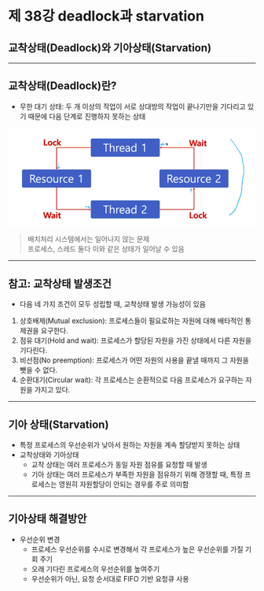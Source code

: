 # 제 38강 deadlock과 starvation 
## 교착상태(Deadlock)와 기아상태(Starvation)

---
## 교착상태(Deadlock)란?
- 무한 대기 상태: 두 개 이상의 작업이 서로 상대방의 작업이 끝나기만을 기다리고 있기 때문에 다음 단계로 진행하지 못하는 상태

![deadlock 상태](../img/deadlock.png)

> 배치처리 시스템에서는 일어나지 않는 문제 <br>
> 프로세스, 스레드 둘다 이와 같은 상태가 일어날 수 있음 

---
## 참고: 교착상태 발생조건 
- 다음 네 가지 조건이 모두 성립할 때, 교착상태 발생 가능성이 있음
1. 상호배제(Mutual exclusion): 프로세스들이 필요로하는 자원에 대해 배타적인 통제권을 요구한다. 
2. 점유 대기(Hold and wait): 프로세스가 할당된 자원을 가진 상태에서 다른 자원을 기다린다.
3. 비선점(No preemption): 프로세스가 어떤 자원의 사용을 끝낼 때까지 그 자원을 뺏을 수 없다.
4. 순환대기(Circular wait): 각 프로세스는 순환적으로 다음 프로세스가 요구하는 자원을 가지고 있다. 

---
## 기아 상태(Starvation)
- 특정 프로세스의 우선순위가 낮아서 원하는 자원을 계속 할당받지 못하는 상태 
- 교착상태와 기아상태
  - 교착 상태는 여러 프로세스가 동일 자원 점유를 요청할 때 발생 
  - 기아 상태는 여러 프로세스가 부족한 자원을 점유하기 위해 경쟁할 때, 특정 프로세스는 영원히 자원할당이 안되는 경우를 주로 의미함

---
## 기아상태 해결방안 
- 우선순위 변경 
  - 프로세스 우선순위를 수시로 변경해서 각 프로세스가 높은 우선순위를 가질 기회 주기   
  - 오래 기다린 프로세스의 우선순위를 높여주기 
  - 우선순위가 아닌, 요청 순서대로 FIFO 기반 요청큐 사용